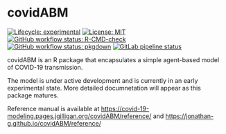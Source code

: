 
# covidABM

<!-- badges: start -->
[![Lifecycle: experimental](https://img.shields.io/badge/lifecycle-experimental-orange.svg)](https://www.tidyverse.org/lifecycle/#experimental)
[![License: MIT](https://img.shields.io/badge/License-MIT-blue.svg)](https://opensource.org/licenses/MIT)
[![GitHub workflow status: R-CMD-check](https://github.com/jonathan-g/covidABM/workflows/R-CMD-check/badge.svg)](https://github.com/jonathan-g/covidABM/commits/master)
[![GitHub workflow status: pkgdown](https://github.com/jonathan-g/covidABM/workflows/pkgdown/badge.svg)](https://github.com/jonathan-g/covidABM/commits/master)
[![GitLab pipeline status](https://gitlab.jgilligan.org/covid-19-modeling/covidABM/badges/master/pipeline.svg)](https://gitlab.jgilligan.org/covid-19-modeling/covidABM/-/commits/master)
<!-- badges: end -->

covidABM is an R package that encapsulates a simple agent-based model of 
COVID-19 transmission.

The model is under active development and is currently in an early experimental
state. More detailed documnetation will appear as this package matures.

Reference manual is available at 
<https://covid-19-modeling.pages.jgilligan.org/covidABM/reference/>
and
<https://jonathan-g.github.io/covidABM/reference/>
